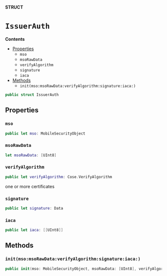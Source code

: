 **STRUCT**

# `IssuerAuth`

**Contents**

- [Properties](#properties)
  - `mso`
  - `msoRawData`
  - `verifyAlgorithm`
  - `signature`
  - `iaca`
- [Methods](#methods)
  - `init(mso:msoRawData:verifyAlgorithm:signature:iaca:)`

```swift
public struct IssuerAuth
```

## Properties
### `mso`

```swift
public let mso: MobileSecurityObject
```

### `msoRawData`

```swift
let msoRawData: [UInt8]
```

### `verifyAlgorithm`

```swift
public let verifyAlgorithm: Cose.VerifyAlgorithm
```

one or more certificates

### `signature`

```swift
public let signature: Data
```

### `iaca`

```swift
public let iaca: [[UInt8]]
```

## Methods
### `init(mso:msoRawData:verifyAlgorithm:signature:iaca:)`

```swift
public init(mso: MobileSecurityObject, msoRawData: [UInt8], verifyAlgorithm: Cose.VerifyAlgorithm, signature: Data, iaca: [[UInt8]])
```
